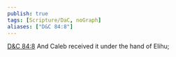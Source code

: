 ```yaml
---
publish: true
tags: [Scripture/DaC, noGraph]
aliases: ["D&C 84:8"]
---
```

[D&C 84:8](https://churchofjesuschrist.org/study/scriptures/dc-testament/dc/84?lang=eng&id=p8#p8) And Caleb received it under the hand of Elihu;
